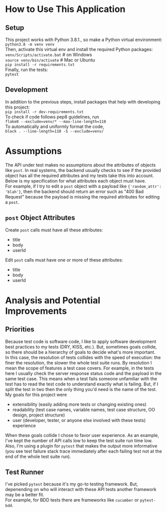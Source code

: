 # How to Use This Application
## Setup
This project works with Python 3.8.1., so make a Python virtual environment:   
`python3.8 -m venv venv`   
Then, activate this virtual env and install the required Python packages:   
`venv/Scripts/activate.bat` # on Windows   
`source venv/bin/activate` # Mac or Ubuntu   
`pip install -r requirements.txt`   
Finally, run the tests:   
`pytest`   
## Development
In addition to the previous steps, install packages that help with developing this project:   
`pip install -r dev-requirements.txt`   
To check if code follows pep8 guidelines, run   
`flake8 --exclude=venv/* --max-line-length=110`   
To automatically and uniformly format the code,   
`black . --line-length=110 -S --exclude=venv/`   
# Assumptions
The API under test makes no assumptions about the attributes of objects like `post`. In real systems, the backend usually checks to see if the provided object has all the required attributes and my tests take this into account.   
Below is my specification for what attributes each object must have.   
For example, if I try to edit a `post` object with a payload like `{'random_attr': 'blah'}`, then the backend should return an error such as "400 Bad Request" because the payload is missing the required attributes for editing a `post`.
## `post` Object Attributes
Create `post` calls must have all these attributes:   
- title
- body
- userId

Edit `post` calls must have one or more of these attributes:   
- title
- body
- userId
# Analysis and Potential Improvements
## Priorities
Because test code is software code, I like to apply software development best practices to my tests (DRY, KISS, etc.).
But, sometimes goals collide, so there should be a hierarchy of goals to decide what's more important.   
In this case, the resolution of tests collides with the speed of execution: the finer the resolution, the slower the whole test suite runs.
By resolution I mean the scope of features a test case covers. For example, in the tests here I usually check the server response status code and the payload in the same test case. This means when a test fails someone unfamiliar with the test has to read the test code to understand exactly what is failing. But, if I split the test in two then the only thing you'd need is the name of the test.   
My goals for this project were    
- extensibility (easily adding more tests or changing existing ones)
- readability (test case names, variable names, test case structure, OO design, project structure)
- user (developer, tester, or anyone else involved with these tests) experience 

When these goals collide I chose to favor user experience. As an example, I've kept the number of API calls low to keep the test suite run time low. Also, I'm using a plugin for `pytest` that makes the output more informative (you see test failure stack trace immediately after each failing test not at the end of the whole test suite run).

## Test Runner
I've picked `pytest` because it's my go-to testing framework. But, depenending on who will interact with these API tests another framework may be a better fit.   
For example, for BDD tests there are frameworks like `cucumber` or `pytest-bdd`.   
